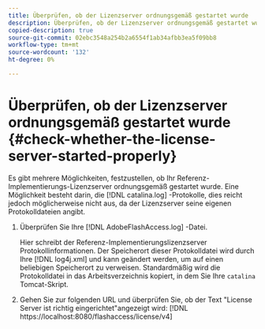 ```yaml
---
title: Überprüfen, ob der Lizenzserver ordnungsgemäß gestartet wurde
description: Überprüfen, ob der Lizenzserver ordnungsgemäß gestartet wurde
copied-description: true
source-git-commit: 02ebc3548a254b2a6554f1ab34afbb3ea5f09bb8
workflow-type: tm+mt
source-wordcount: '132'
ht-degree: 0%

---
```


# Überprüfen, ob der Lizenzserver ordnungsgemäß gestartet wurde {#check-whether-the-license-server-started-properly}

Es gibt mehrere Möglichkeiten, festzustellen, ob Ihr Referenz-Implementierungs-Lizenzserver ordnungsgemäß gestartet wurde. Eine Möglichkeit besteht darin, die [!DNL catalina.log] -Protokolle, dies reicht jedoch möglicherweise nicht aus, da der Lizenzserver seine eigenen Protokolldateien angibt.
1. Überprüfen Sie Ihre [!DNL AdobeFlashAccess.log] -Datei.

   Hier schreibt der Referenz-Implementierungslizenzserver Protokollinformationen. Der Speicherort dieser Protokolldatei wird durch Ihre [!DNL log4j.xml] und kann geändert werden, um auf einen beliebigen Speicherort zu verweisen. Standardmäßig wird die Protokolldatei in das Arbeitsverzeichnis kopiert, in dem Sie Ihre `catalina` Tomcat-Skript.
1. Gehen Sie zur folgenden URL und überprüfen Sie, ob der Text &quot;License Server ist richtig eingerichtet&quot;angezeigt wird:
   [!DNL ht<span></span>tps://localhost:8080/flashaccess/license/v4]
